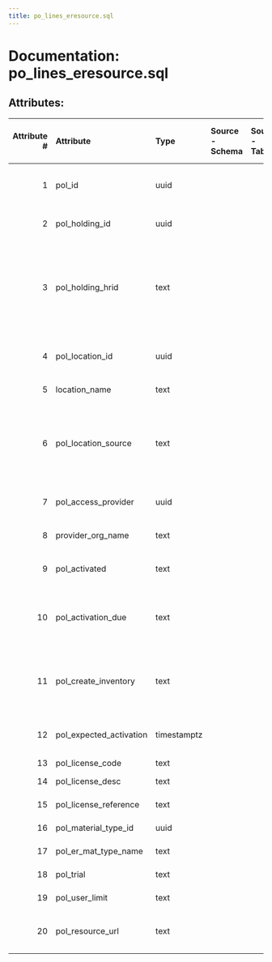 ```yaml
---
title: po_lines_eresource.sql
---
```

# Documentation: po_lines_eresource.sql

## Attributes:

|   Attribute # | Attribute               | Type        | Source - Schema   | Source - Table   | Source - Attribute   | Source - Type   | Source - Multiple values   | Aggregation   | Description                                                                                                      | Notes   |
|--------------:|:------------------------|:------------|:------------------|:-----------------|:---------------------|:----------------|:---------------------------|:--------------|:-----------------------------------------------------------------------------------------------------------------|:--------|
|             1 | pol_id                  | uuid        |                   |                  |                      |                 |                            |               | UUID identifying this purchase order line                                                                        |         |
|             2 | pol_holding_id          | uuid        |                   |                  |                      |                 |                            |               | Holding UUID associated with order line                                                                          |         |
|             3 | pol_holding_hrid        | text        |                   |                  |                      |                 |                            |               | the human readable ID, also called eye readable ID. A system-assigned sequential ID which maps to the Holding ID |         |
|             4 | pol_location_id         | uuid        |                   |                  |                      |                 |                            |               | UUID of the (inventory) location record                                                                          |         |
|             5 | location_name           | text        |                   |                  |                      |                 |                            |               | Displayed location name                                                                                          |         |
|             6 | pol_location_source     | text        |                   |                  |                      |                 |                            |               | Shows if the displayed location is sourced from the pol_location_id or pol_holding_id                            |         |
|             7 | pol_access_provider     | uuid        |                   |                  |                      |                 |                            |               | UUID of the access provider                                                                                      |         |
|             8 | provider_org_name       | text        |                   |                  |                      |                 |                            |               | Displayed access provider name                                                                                   |         |
|             9 | pol_activated           | text        |                   |                  |                      |                 |                            |               | whether or not this resource is activated                                                                        |         |
|            10 | pol_activation_due      | text        |                   |                  |                      |                 |                            |               | number of days until activation, from date of order placement                                                    |         |
|            11 | pol_create_inventory    | text        |                   |                  |                      |                 |                            |               | Shows what inventory objects need to be created for electronic resource                                          |         |
|            12 | pol_expected_activation | timestamptz |                   |                  |                      |                 |                            |               | expected date the resource will be activated                                                                     |         |
|            13 | pol_license_code        | text        |                   |                  |                      |                 |                            |               | license code                                                                                                     |         |
|            14 | pol_license_desc        | text        |                   |                  |                      |                 |                            |               | license description                                                                                              |         |
|            15 | pol_license_reference   | text        |                   |                  |                      |                 |                            |               | license reference                                                                                                |         |
|            16 | pol_material_type_id    | uuid        |                   |                  |                      |                 |                            |               | UUID of the material Type                                                                                        |         |
|            17 | pol_er_mat_type_name    | text        |                   |                  |                      |                 |                            |               | Material Type name                                                                                               |         |
|            18 | pol_trial               | text        |                   |                  |                      |                 |                            |               | whether or not this is a trial                                                                                   |         |
|            19 | pol_user_limit          | text        |                   |                  |                      |                 |                            |               | the concurrent user-limit                                                                                        |         |
|            20 | pol_resource_url        | text        |                   |                  |                      |                 |                            |               | Electronic resource can be access via this URL                                                                   |         |